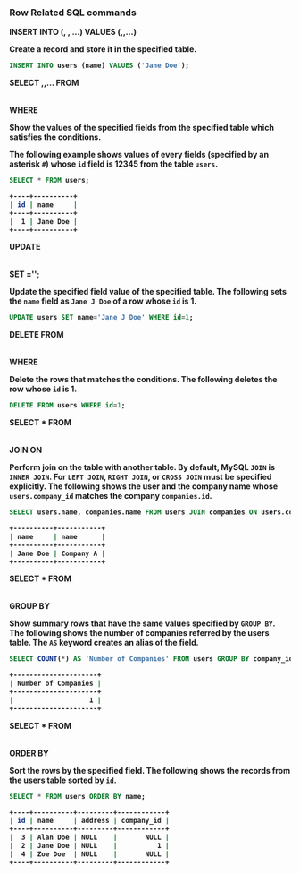 ### Row Related SQL commands

**INSERT INTO <table> (<field>, <field>, ...) VALUES (<value>,<value>,...)**

Create a record and store it in the specified table.

```sql
INSERT INTO users (name) VALUES ('Jane Doe');
```

**SELECT <field>,<field>,... FROM <table> WHERE <conditions>**

Show the values of the specified fields from the specified table which satisfies the conditions.

The following example shows values of every fields (specified by an asterisk `#`) whose `id` field is 12345 from the table `users`.

```sql
SELECT * FROM users;
```
```bash
+----+----------+
| id | name     |
+----+----------+
|  1 | Jane Doe |
+----+----------+
```

**UPDATE <table> SET <field>='<value>';**

Update the specified field value of the specified table.
The following sets the `name` field as `Jane J Doe` of a row whose `id` is 1.

```sql
UPDATE users SET name='Jane J Doe' WHERE id=1;
```

**DELETE FROM <table> WHERE <conditions>**

Delete the rows that matches the conditions.
The following deletes the row whose `id` is 1.

```sql
DELETE FROM users WHERE id=1;
```

**SELECT \* FROM <table> JOIN <another table> ON <conditionals>**

Perform join on the table with another table. By default, MySQL `JOIN` is `INNER JOIN`. For `LEFT JOIN`, `RIGHT JOIN`, or `CROSS JOIN` must be specified explicitly.
The following shows the user and the company name whose `users.company_id` matches the company `companies.id`.

```sql
SELECT users.name, companies.name FROM users JOIN companies ON users.company_id=companies.id;
```
```bash
+----------+-----------+
| name     | name      |
+----------+-----------+
| Jane Doe | Company A |
+----------+-----------+
```

**SELECT \* FROM <table> GROUP BY <field>**

Show summary rows that have the same values specified by `GROUP BY`.
The following shows the number of companies referred by the users table. The `AS` keyword creates an alias of the field.

```sql
SELECT COUNT(*) AS 'Number of Companies' FROM users GROUP BY company_id;
```
```bash
+---------------------+
| Number of Companies |
+---------------------+
|                   1 |
+---------------------+
```

**SELECT \* FROM <table> ORDER BY <field>**

Sort the rows by the specified field.
The following shows the records from the users table sorted by `id`.

```sql
SELECT * FROM users ORDER BY name;
```
```bash
+----+----------+---------+------------+
| id | name     | address | company_id |
+----+----------+---------+------------+
|  3 | Alan Doe | NULL    |       NULL |
|  2 | Jane Doe | NULL    |          1 |
|  4 | Zoe Doe  | NULL    |       NULL |
+----+----------+---------+------------+
```

